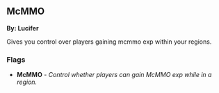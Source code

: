 ## McMMO
**By: Lucifer**
<br>

Gives you control over players gaining mcmmo exp within your regions.
<br>

### Flags
* **McMMO** - *Control whether players can gain McMMO exp while in a region.*